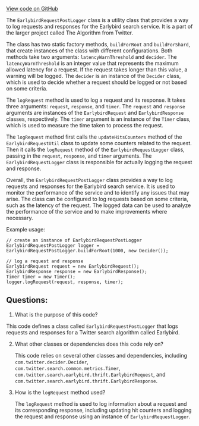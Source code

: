 [View code on GitHub](https://github.com/misbahsy/the-algorithm/src/java/com/twitter/search/earlybird/common/EarlybirdRequestPostLogger.java)

The `EarlybirdRequestPostLogger` class is a utility class that provides a way to log requests and responses for the Earlybird search service. It is a part of the larger project called The Algorithm from Twitter. 

The class has two static factory methods, `buildForRoot` and `buildForShard`, that create instances of the class with different configurations. Both methods take two arguments: `latencyWarnThreshold` and `decider`. The `latencyWarnThreshold` is an integer value that represents the maximum allowed latency for a request. If the request takes longer than this value, a warning will be logged. The `decider` is an instance of the `Decider` class, which is used to decide whether a request should be logged or not based on some criteria.

The `logRequest` method is used to log a request and its response. It takes three arguments: `request`, `response`, and `timer`. The `request` and `response` arguments are instances of the `EarlybirdRequest` and `EarlybirdResponse` classes, respectively. The `timer` argument is an instance of the `Timer` class, which is used to measure the time taken to process the request.

The `logRequest` method first calls the `updateHitsCounters` method of the `EarlybirdRequestUtil` class to update some counters related to the request. Then it calls the `logRequest` method of the `EarlybirdRequestLogger` class, passing in the `request`, `response`, and `timer` arguments. The `EarlybirdRequestLogger` class is responsible for actually logging the request and response.

Overall, the `EarlybirdRequestPostLogger` class provides a way to log requests and responses for the Earlybird search service. It is used to monitor the performance of the service and to identify any issues that may arise. The class can be configured to log requests based on some criteria, such as the latency of the request. The logged data can be used to analyze the performance of the service and to make improvements where necessary. 

Example usage:

```
// create an instance of EarlybirdRequestPostLogger
EarlybirdRequestPostLogger logger = EarlybirdRequestPostLogger.buildForRoot(1000, new Decider());

// log a request and response
EarlybirdRequest request = new EarlybirdRequest();
EarlybirdResponse response = new EarlybirdResponse();
Timer timer = new Timer();
logger.logRequest(request, response, timer);
```
## Questions: 
 1. What is the purpose of this code?
   
   This code defines a class called `EarlybirdRequestPostLogger` that logs requests and responses for a Twitter search algorithm called Earlybird.

2. What other classes or dependencies does this code rely on?
   
   This code relies on several other classes and dependencies, including `com.twitter.decider.Decider`, `com.twitter.search.common.metrics.Timer`, `com.twitter.search.earlybird.thrift.EarlybirdRequest`, and `com.twitter.search.earlybird.thrift.EarlybirdResponse`.

3. How is the `logRequest` method used?
   
   The `logRequest` method is used to log information about a request and its corresponding response, including updating hit counters and logging the request and response using an instance of `EarlybirdRequestLogger`.